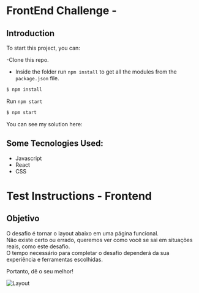 # FrontEnd Challenge - 

## Introduction

To start this project, you can:

-Clone this repo.

- Inside the folder run `npm install` to get all the modules from the `package.json` file.

```bash
$ npm install
```

Run `npm start`  

```bash
$ npm start
```

You can see my solution here: 

## Some Tecnologies Used:
* Javascript
* React
* CSS

# Test Instructions - Frontend

## Objetivo

O desafio é tornar o layout abaixo em uma página funcional.  
Não existe certo ou errado, queremos ver como você se sai em situações reais, como este desafio.   
O tempo necessário para completar o desafio dependerá da sua experiência e ferramentas escolhidas.

Portanto, dê o seu melhor!

![Layout](assets/preview.jpg)
